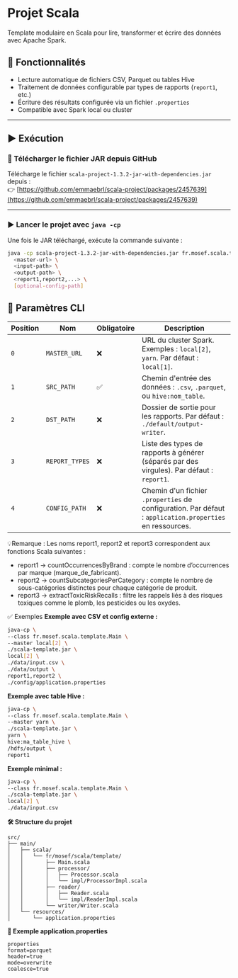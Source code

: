 # Projet Scala

Template modulaire en Scala pour lire, transformer et écrire des données avec Apache Spark.

## 🚀 Fonctionnalités

- Lecture automatique de fichiers CSV, Parquet ou tables Hive
- Traitement de données configurable par types de rapports (`report1`, etc.)
- Écriture des résultats configurée via un fichier `.properties`
- Compatible avec Spark local ou cluster

---

## ▶️ Exécution

### 📄 Télécharger le fichier JAR depuis GitHub

Télécharge le fichier `scala-project-1.3.2-jar-with-dependencies.jar` depuis :  
👉 [https://github.com/emmaebrl/scala-project/packages/2457639](https://github.com/emmaebrl/scala-project/packages/2457639)

---

### ▶️ Lancer le projet avec `java -cp`

Une fois le JAR téléchargé, exécute la commande suivante :

```bash
java -cp scala-project-1.3.2-jar-with-dependencies.jar fr.mosef.scala.template.Main \
  <master-url> \
  <input-path> \
  <output-path> \
  <report1,report2,...> \
  [optional-config-path]
```

## 🧾 Paramètres CLI

| Position | Nom           | Obligatoire | Description                                                                 |
|----------|----------------|-------------|-----------------------------------------------------------------------------|
| `0`      | `MASTER_URL`   | ❌           | URL du cluster Spark. Exemples : `local[2]`, `yarn`. Par défaut : `local[1]`. |
| `1`      | `SRC_PATH`     | ✅           | Chemin d'entrée des données : `.csv`, `.parquet`, ou `hive:nom_table`.       |
| `2`      | `DST_PATH`     | ❌           | Dossier de sortie pour les rapports. Par défaut : `./default/output-writer`. |
| `3`      | `REPORT_TYPES` | ❌           | Liste des types de rapports à générer (séparés par des virgules). Par défaut : `report1`. |
| `4`      | `CONFIG_PATH`  | ❌           | Chemin d'un fichier `.properties` de configuration. Par défaut : `application.properties` en ressources. |

💡Remarque : Les noms report1, report2 et report3 correspondent aux fonctions Scala suivantes :
- report1 → countOccurrencesByBrand : compte le nombre d’occurrences par marque (marque_de_fabricant).
- report2 → countSubcategoriesPerCategory : compte le nombre de sous-catégories distinctes pour chaque catégorie de produit.
- report3 → extractToxicRiskRecalls : filtre les rappels liés à des risques toxiques comme le plomb, les pesticides ou les oxydes.

✅ Exemples
**Exemple avec CSV et config externe :**
```bash
java-cp \
--class fr.mosef.scala.template.Main \
--master local[2] \
./scala-template.jar \
local[2] \
./data/input.csv \
./data/output \
report1,report2 \
./config/application.properties
```

**Exemple avec table Hive :**
```bash
java-cp \
--class fr.mosef.scala.template.Main \
--master yarn \
./scala-template.jar \
yarn \
hive:ma_table_hive \
/hdfs/output \
report1
```

**Exemple minimal :**
```bash
java-cp \
--class fr.mosef.scala.template.Main \
./scala-template.jar \
local[2] \
./data/input.csv
```

**🛠 Structure du projet**
```text
src/
├── main/
│   ├── scala/
│   │   └── fr/mosef/scala/template/
│   │       ├── Main.scala
│   │       ├── processor/
│   │       │   ├── Processor.scala
│   │       │   └── impl/ProcessorImpl.scala
│   │       ├── reader/
│   │       │   ├── Reader.scala
│   │       │   └── impl/ReaderImpl.scala
│   │       └── writer/Writer.scala
│   └── resources/
│       └── application.properties
```

**📄 Exemple application.properties**
```text
properties
format=parquet
header=true
mode=overwrite
coalesce=true
```

